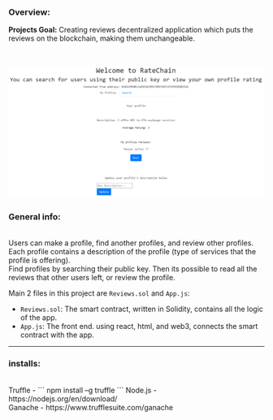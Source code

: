 ### Overview:

__Projects Goal:__ Creating reviews decentralized application which puts the reviews on the blockchain, making them unchangeable.  <br />
<br />

![front_page](/imgs/front_pg.png) <br />
---
### General info: <br />

<br />
Users can make a profile, find another profiles, and review other profiles. <br />
Each profile contains a description of the profile (type of services that the profile is offering). <br />
Find profiles by searching their public key. Then its possible to read all the reviews that other users left, or review the profile. <br />
 
Main 2 files in this project are `Reviews.sol` and `App.js`: <br />
- `Reviews.sol`: The smart contract, written in Solidity, contains all the logic of the app. <br />
- `App.js`: The front end. using react, html, and web3, connects the smart contract with the app. <br />

---
### installs:
<br />
Truffle - 
```
npm install –g truffle
```
Node.js - https://nodejs.org/en/download/ <br />
Ganache - https://www.trufflesuite.com/ganache <br />
